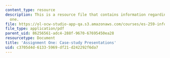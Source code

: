 ```yaml
---
content_type: resource
description: This is a resource file that contains information regarding assignment
  one.
file: https://ol-ocw-studio-app-qa.s3.amazonaws.com/courses/es-259-information-and-communication-technology-in-africa-spring-2006/c3705d4d61335969df21d242292f6da7_MITES_259S06_Ass_one.pdf
file_type: application/pdf
parent_uid: 86256561-adc4-288f-9670-67695450ea28
resourcetype: Document
title: 'Assignment One: Case-study Presentations'
uid: c3705d4d-6133-5969-df21-d242292f6da7
---
```

